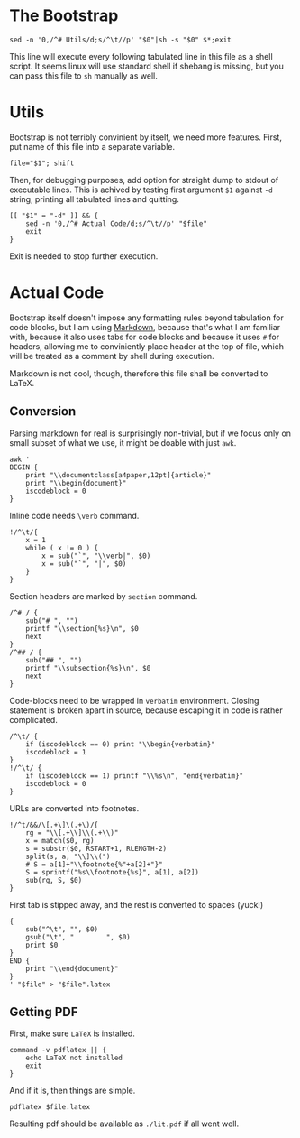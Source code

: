 # The Bootstrap

	sed -n '0,/^# Utils/d;s/^\t//p' "$0"|sh -s "$0" $*;exit

This line will execute every following tabulated line in this
file as a shell script.
It seems linux will use standard shell if shebang is missing,
but you can pass this file to `sh` manually as well.

# Utils

Bootstrap is not terribly convinient by itself, we need more features.
First, put name of this file into a separate variable.

	file="$1"; shift

Then, for debugging purposes, add option for straight dump to stdout
of executable lines.  This is achived by testing first argument `$1`
against `-d` string, printing all tabulated lines and quitting.

	[[ "$1" = "-d" ]] && {
		sed -n '0,/^# Actual Code/d;s/^\t//p' "$file"
		exit
	}

Exit is needed to stop further execution.

# Actual Code

Bootstrap itself doesn't impose any formatting rules beyond tabulation for code blocks,
but I am using [Markdown](https://www.markdownguide.org), because that's what I am
familiar with, because it also uses tabs for code blocks and because it uses `#` for
headers, allowing me to conviniently place header at the top of file, which will be
treated as a comment by shell during execution.

Markdown is not cool, though, therefore this file shall be converted to LaTeX.

## Conversion

Parsing markdown for real is surprisingly non-trivial,
but if we focus only on small subset of what we use,
it might be doable with just `awk`.

	awk '
	BEGIN {
		print "\\documentclass[a4paper,12pt]{article}"
		print "\\begin{document}"
		iscodeblock = 0
	}

Inline code needs `\verb` command.

	!/^\t/{
		x = 1
		while ( x != 0 ) {
			x = sub("`", "\\verb|", $0)
			x = sub("`", "|", $0)
		}
	}

Section headers are marked by `section` command.

	/^# / {
		sub("# ", "")
		printf "\\section{%s}\n", $0
		next
	}
	/^## / {
		sub("## ", "")
		printf "\\subsection{%s}\n", $0
		next
	}

Code-blocks need to be wrapped in `verbatim` environment.
Closing statement is broken apart in source, because escaping it in
code is rather complicated.

	/^\t/ {
		if (iscodeblock == 0) print "\\begin{verbatim}"
		iscodeblock = 1
	}
	!/^\t/ {
		if (iscodeblock == 1) printf "\\%s\n", "end{verbatim}"
		iscodeblock = 0
	}

URLs are converted into footnotes.

	!/^t/&&/\[.+\]\(.+\)/{
		rg = "\\[.+\\]\\(.+\\)"
		x = match($0, rg)
		s = substr($0, RSTART+1, RLENGTH-2)
		split(s, a, "\\]\\(")
		# S = a[1]+"\\footnote{%"+a[2]+"}"
		S = sprintf("%s\\footnote{%s}", a[1], a[2])
		sub(rg, S, $0)
	}

First tab is stipped away, and the rest is converted to spaces (yuck!)

	{
		sub("^\t", "", $0)
		gsub("\t", "        ", $0)
		print $0
	}
	END {
		print "\\end{document}"
	}
	' "$file" > "$file".latex

## Getting PDF

First, make sure `LaTeX` is installed.

	command -v pdflatex || {
		echo LaTeX not installed
		exit
	}

And if it is, then things are simple.

	pdflatex $file.latex

Resulting pdf should be available as `./lit.pdf` if all went well.
